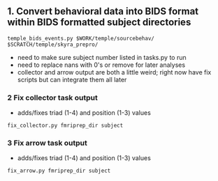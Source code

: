 ## 1. Convert behavioral data into BIDS format within BIDS formatted subject directories
```
temple_bids_events.py $WORK/temple/sourcebehav/ $SCRATCH/temple/skyra_prepro/
```
 * need to make sure subject number listed in tasks.py to run
 * need to replace nans with 0's or remove for later analyses
 * collector and arrow output are both a little weird; right now have fix scripts but can integrate them all later
   
### 2 Fix collector task output 
* adds/fixes triad (1-4) and position (1-3) values
```
fix_collector.py fmriprep_dir subject
```

### 3 Fix arrow task output 
* adds/fixes triad (1-4) and position (1-3) values
```
fix_arrow.py fmriprep_dir subject
```

 
